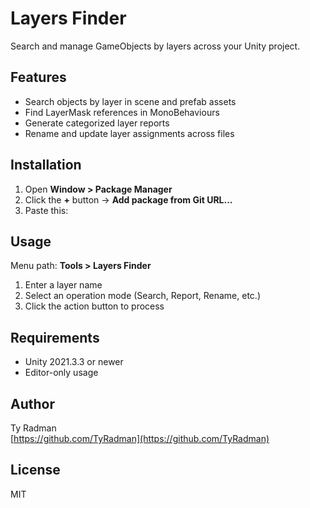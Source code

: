 # Layers Finder

Search and manage GameObjects by layers across your Unity project.

## Features

- Search objects by layer in scene and prefab assets
- Find LayerMask references in MonoBehaviours
- Generate categorized layer reports
- Rename and update layer assignments across files

## Installation

1. Open **Window > Package Manager**
2. Click the **+** button → **Add package from Git URL...**
3. Paste this:


## Usage

Menu path: **Tools > Layers Finder**

1. Enter a layer name
2. Select an operation mode (Search, Report, Rename, etc.)
3. Click the action button to process

## Requirements

- Unity 2021.3.3 or newer
- Editor-only usage

## Author

Ty Radman\
[https://github.com/TyRadman](https://github.com/TyRadman)

## License

MIT

